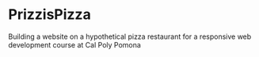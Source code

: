 PrizzisPizza
============

Building a website on a hypothetical pizza restaurant for a responsive web development course at Cal Poly Pomona
